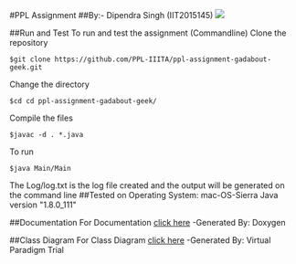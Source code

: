 #PPL Assignment
##By:- Dipendra Singh (IIT2015145)
<img src="https://img.shields.io/badge/language-java-brightgreen.svg"/>

##Run and Test
To run and test the assignment (Commandline)
Clone the repository
```
$git clone https://github.com/PPL-IIITA/ppl-assignment-gadabout-geek.git
```
Change the directory
```
$cd cd ppl-assignment-gadabout-geek/
```
Compile the files
```
$javac -d . *.java
```
To run
```
$java Main/Main
```
The Log/log.txt is the log file created and the output will be generated on the command line
##Tested on 
Operating System: mac-OS-Sierra
Java version "1.8.0_111"

##Documentation
For Documentation [click here](https://ppl-iiita.github.io/ppl-assignment-gadabout-geek/doc/html/)
-Generated By: Doxygen

##Class Diagram 
For Class Diagram [click here](https://github.com/PPL-IIITA/ppl-assignment-gadabout-geek/blob/master/Class%20Diagram.pdf)
-Generated By: Virtual Paradigm Trial

